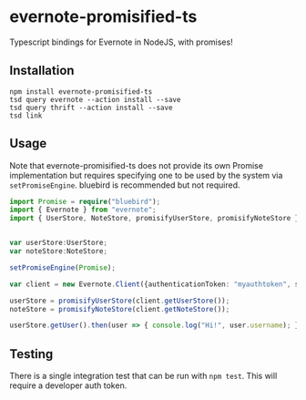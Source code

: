 # evernote-promisified-ts

Typescript bindings for Evernote in NodeJS, with promises!

## Installation

```
npm install evernote-promisified-ts
tsd query evernote --action install --save
tsd query thrift --action install --save
tsd link
```

## Usage

Note that evernote-promisified-ts does not provide its own Promise implementation but requires specifying one to be used by the system via `setPromiseEngine`.  bluebird is recommended but not required.


```typescript
import Promise = require("bluebird");
import { Evernote } from "evernote";
import { UserStore, NoteStore, promisifyUserStore, promisifyNoteStore } from "evernote-promisified-ts";


var userStore:UserStore;
var noteStore:NoteStore;

setPromiseEngine(Promise);

var client = new Evernote.Client({authenticationToken: "myauthtoken", sandbox: false});

userStore = promisifyUserStore(client.getUserStore());
noteStore = promisifyNoteStore(client.getNoteStore());

userStore.getUser().then(user => { console.log("Hi!", user.username); });
```

## Testing

There is a single integration test that can be run with `npm test`.  This will require a developer auth token.
